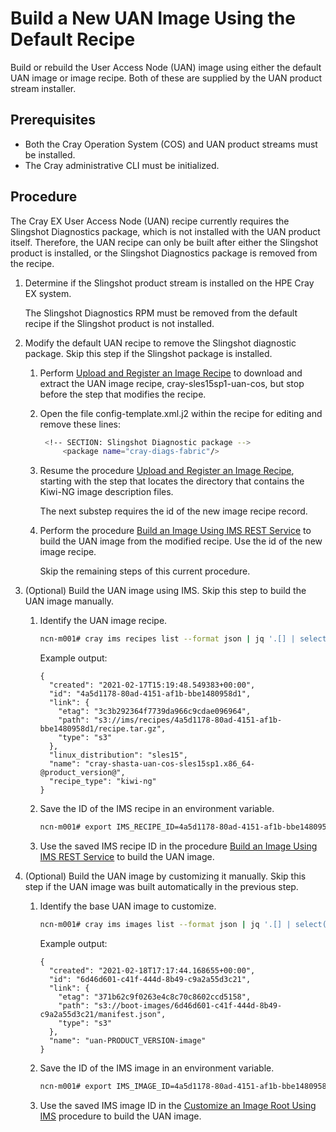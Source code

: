 # Build a New UAN Image Using the Default Recipe

Build or rebuild the User Access Node (UAN) image using either the default UAN image or image recipe. Both of these are supplied by the UAN product stream installer.

## Prerequisites

* Both the Cray Operation System (COS) and UAN product streams must be installed.
* The Cray administrative CLI must be initialized.

## Procedure

The Cray EX User Access Node \(UAN\) recipe currently requires the Slingshot Diagnostics package, which is not installed with the UAN product itself. Therefore, the UAN recipe can only be built after either the Slingshot product is installed, or the Slingshot Diagnostics package is removed from the recipe.

1.  Determine if the Slingshot product stream is installed on the HPE Cray EX system.

    The Slingshot Diagnostics RPM must be removed from the default recipe if the Slingshot product is not installed.

2.  Modify the default UAN recipe to remove the Slingshot diagnostic package. Skip this step if the Slingshot package is installed.

    1.  Perform [Upload and Register an Image Recipe](Upload_and_Register_an_Image_Recipe.md) to download and extract the UAN image recipe, cray-sles15sp1-uan-cos, but stop before the step that modifies the recipe.

    2.  Open the file config-template.xml.j2 within the recipe for editing and remove these lines:

        ```bash
         <!-- SECTION: Slingshot Diagnostic package -->
             <package name="cray-diags-fabric"/>
        ```

    3.  Resume the procedure [Upload and Register an Image Recipe](Upload_and_Register_an_Image_Recipe.md), starting with the step that locates the directory that contains the Kiwi-NG image description files.

        The next substep requires the id of the new image recipe record.

    4.  Perform the procedure [Build an Image Using IMS REST Service](Build_an_Image_Using_IMS_REST_Service.md) to build the UAN image from the modified recipe. Use the id of the new image recipe.

        Skip the remaining steps of this current procedure.

3.  (Optional) Build the UAN image using IMS. Skip this step to build the UAN image manually.

    1.  Identify the UAN image recipe.

        ```bash
        ncn-m001# cray ims recipes list --format json | jq '.[] | select(.name | contains("uan"))'
        ```

        Example output:

        ```
        {
          "created": "2021-02-17T15:19:48.549383+00:00",
          "id": "4a5d1178-80ad-4151-af1b-bbe1480958d1",
          "link": {
            "etag": "3c3b292364f7739da966c9cdae096964",
            "path": "s3://ims/recipes/4a5d1178-80ad-4151-af1b-bbe1480958d1/recipe.tar.gz",
            "type": "s3"
          },
          "linux_distribution": "sles15",
          "name": "cray-shasta-uan-cos-sles15sp1.x86_64-@product_version@",
          "recipe_type": "kiwi-ng"
        }
        ```

    2.  Save the ID of the IMS recipe in an environment variable.

        ```bash
        ncn-m001# export IMS_RECIPE_ID=4a5d1178-80ad-4151-af1b-bbe1480958d1
        ```

    3.  Use the saved IMS recipe ID in the procedure [Build an Image Using IMS REST Service](Build_an_Image_Using_IMS_REST_Service.md) to build the UAN image.


4. (Optional) Build the UAN image by customizing it manually. Skip this step if the UAN image was built automatically in the previous step.

    1.  Identify the base UAN image to customize.

        ```bash
        ncn-m001# cray ims images list --format json | jq '.[] | select(.name | contains("uan"))'
        ```

        Example output:

        ```
        {
          "created": "2021-02-18T17:17:44.168655+00:00",
          "id": "6d46d601-c41f-444d-8b49-c9a2a55d3c21",
          "link": {
            "etag": "371b62c9f0263e4c8c70c8602ccd5158",
            "path": "s3://boot-images/6d46d601-c41f-444d-8b49-c9a2a55d3c21/manifest.json",
            "type": "s3"
          },
          "name": "uan-PRODUCT_VERSION-image"
        }
        ```

    2.  Save the ID of the IMS image in an environment variable.

        ```bash
        ncn-m001# export IMS_IMAGE_ID=4a5d1178-80ad-4151-af1b-bbe1480958d1
        ```

    3.  Use the saved IMS image ID in the [Customize an Image Root Using IMS](Customize_an_Image_Root_Using_IMS.md) procedure to build the UAN image.

